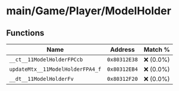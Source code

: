 # main/Game/Player/ModelHolder

## Functions

| Name | Address | Match % |
|------|---------|---------|
| `__ct__11ModelHolderFPCcb` | `0x80312E38` | :x: (0.0%) |
| `updateMtx__11ModelHolderFPA4_f` | `0x80312EB4` | :x: (0.0%) |
| `__dt__11ModelHolderFv` | `0x80312F20` | :x: (0.0%) |